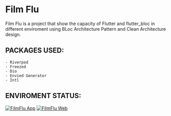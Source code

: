 # Film Flu
Film Flu is a project that show the capacity of Flutter and flutter_bloc in different enviroment using BLoc Architecture Pattern and Clean Architecture design.

## PACKAGES USED:
    - Riverpod
    - Freezed
    - Dio
    - Envied Generator
    - Intl

## ENVIROMENT STATUS:
[![FilmFlu App](https://github.com/dherediat97/Filmflu/actions/workflows/upload_apps.yml/badge.svg)](https://github.com/dherediat97/Filmflu/actions/workflows/upload_apps.yml)
[![FilmFlu Web](https://github.com/dherediat97/Filmflu/actions/workflows/flutter_web.yml/badge.svg)](https://github.com/dherediat97/Filmflu/actions/workflows/flutter_web.yml)
